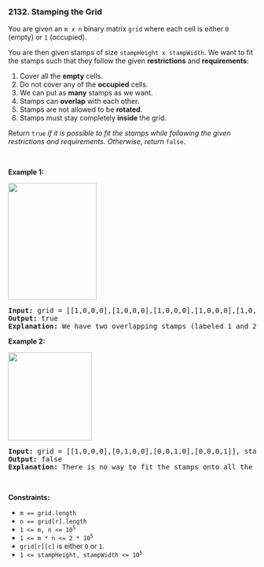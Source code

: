 <h3 align="left"> 2132. Stamping the Grid</h3>
<div><p>You are given an <code>m x n</code> binary matrix <code>grid</code> where each cell is either <code>0</code> (empty) or <code>1</code> (occupied).</p>

<p>You are then given stamps of size <code>stampHeight x stampWidth</code>. We want to fit the stamps such that they follow the given <strong>restrictions</strong> and <strong>requirements</strong>:</p>

<ol>
	<li>Cover all the <strong>empty</strong> cells.</li>
	<li>Do not cover any of the <strong>occupied</strong> cells.</li>
	<li>We can put as <strong>many</strong> stamps as we want.</li>
	<li>Stamps can <strong>overlap</strong> with each other.</li>
	<li>Stamps are not allowed to be <strong>rotated</strong>.</li>
	<li>Stamps must stay completely <strong>inside</strong> the grid.</li>
</ol>

<p>Return <code>true</code> <em>if it is possible to fit the stamps while following the given restrictions and requirements. Otherwise, return</em> <code>false</code>.</p>

<p>&nbsp;</p>
<p><strong>Example 1:</strong></p>
<img alt="" src="https://assets.leetcode.com/uploads/2021/11/03/ex1.png" style="width: 180px; height: 237px;">
<pre><strong>Input:</strong> grid = [[1,0,0,0],[1,0,0,0],[1,0,0,0],[1,0,0,0],[1,0,0,0]], stampHeight = 4, stampWidth = 3
<strong>Output:</strong> true
<strong>Explanation:</strong> We have two overlapping stamps (labeled 1 and 2 in the image) that are able to cover all the empty cells.
</pre>

<p><strong>Example 2:</strong></p>
<img alt="" src="https://assets.leetcode.com/uploads/2021/11/03/ex2.png" style="width: 170px; height: 179px;">
<pre><strong>Input:</strong> grid = [[1,0,0,0],[0,1,0,0],[0,0,1,0],[0,0,0,1]], stampHeight = 2, stampWidth = 2 
<strong>Output:</strong> false 
<strong>Explanation:</strong> There is no way to fit the stamps onto all the empty cells without the stamps going outside the grid.
</pre>

<p>&nbsp;</p>
<p><strong>Constraints:</strong></p>

<ul>
	<li><code>m == grid.length</code></li>
	<li><code>n == grid[r].length</code></li>
	<li><code>1 &lt;= m, n &lt;= 10<sup>5</sup></code></li>
	<li><code>1 &lt;= m * n &lt;= 2 * 10<sup>5</sup></code></li>
	<li><code>grid[r][c]</code> is either <code>0</code> or <code>1</code>.</li>
	<li><code>1 &lt;= stampHeight, stampWidth &lt;= 10<sup>5</sup></code></li>
</ul>
</div>